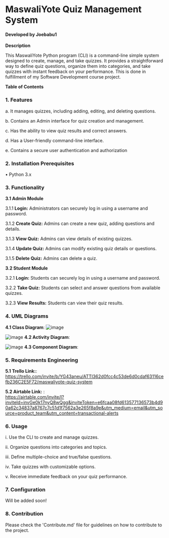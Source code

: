 # MaswaliYote Quiz Management System

#### Developed by Joebabu1

**Description**

This MaswaliYote Python program (CLI) is a command-line simple system designed to create, manage, and take quizzes. It provides a straightforward way to define quiz questions, organize them into categories, and take quizzes with instant feedback on your performance. This is done in fulfillment of my Software Development course project.

**Table of Contents**



### 1. Features

a. It manages quizzes, including adding, editing, and deleting questions.

b. Contains an Admin interface for quiz creation and management.

c. Has the ability to view quiz results and correct answers.

d. Has a User-friendly command-line interface.

e. Contains a secure user authentication and authorization

### 2. Installation Prerequisites

• Python 3.x

### 3. Functionality

**3.1 Admin Module**

3.1.1 **Login:** Administrators can securely log in using a username and password.
     
3.1.2 **Create Quiz:** Admins can create a new quiz, adding questions and details.
     
3.1.3 **View Quiz:** Admins can view details of existing quizzes.
     
3.1.4 **Update Quiz:** Admins can modify existing quiz details or questions.
     
3.1.5 **Delete Quiz:** Admins can delete a quiz.

**3.2 Student Module**

3.2.1 **Login:** Students can securely log in using a username and password.
     
3.2.2 **Take Quiz:** Students can select and answer questions from available quizzes.
     
3.2.3 **View Results:** Students can view their quiz results.

### 4. UML Diagrams

**4.1 Class Diagram**:      ![image](https://github.com/Joebabu1/Maswali/assets/143649670/334aba21-a5c9-4684-8398-a613a46e2ec1)


 ![image](https://github.com/Joebabu1/Maswali/assets/143649670/905ace15-94f7-4c2d-b424-43104d52f7cb)
**4.2 Activity Diagram**:    



![image](https://github.com/Joebabu1/Maswali/assets/143649670/a4f38899-b326-4edb-b968-b5692b23cfce) 
**4.3 Component Diagram**:


### 5. Requirements Engineering

**5.1 Trello Link:**:    https://trello.com/invite/b/YG43aneu/ATTI362d0fcc4c53de6d0cdaf63116cefb236C2E5F72/maswaliyote-quiz-system
   
**5.2 Airtable Link:** :         
[https://airtable.com/invite/l?inviteId=invGe0k17nyQ8wQgg&inviteToken=e6fcaa08fd613577136573b4d90a62c34837a8767c7c51d1f7562a3e265f8a9e&utm_medium=email&utm_source=product_team&utm_content=transactional-alerts
](https://airtable.com/invite/l?inviteId=invGe0k17nyQ8wQgg&inviteToken=e6fcaa08fd613577136573b4d90a62c34837a8767c7c51d1f7562a3e265f8a9e&utm_medium=email&utm_source=product_team&utm_content=transactional-alerts)   
### 6. Usage

i. Use the CLI to create and manage quizzes.

ii. Organize questions into categories and topics.

iii. Define multiple-choice and true/false questions.

iv. Take quizzes with customizable options.

v. Receive immediate feedback on your quiz performance.

### 7. Configuration

Will be added soon!

### 8. Contribution

Please check the 'Contribute.md' file for guidelines on how to contribute to the project.
